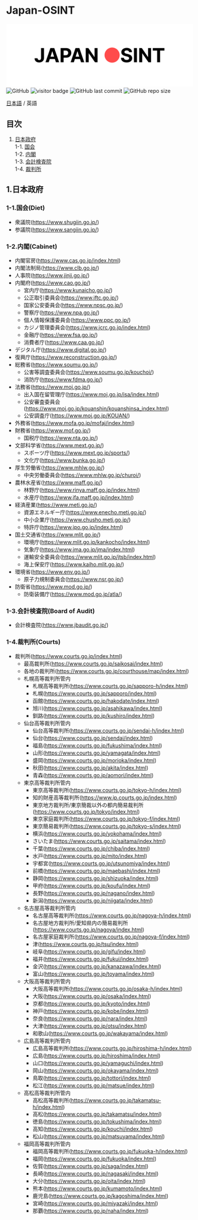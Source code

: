 # Japan-OSINT

![japan-osint.png](japan-osint.png)
![GitHub](https://img.shields.io/github/license/Coordinate-Cat/Japan-OSINT?color=bright)
![visitor badge](https://visitor-badge.glitch.me/badge?page_id=Coordinate-Cat.Japan-OSINT&right_color=brightgreen)
![GitHub last commit](https://img.shields.io/github/last-commit/Coordinate-Cat/Japan-OSINT)
![GitHub repo size](https://img.shields.io/github/repo-size/Coordinate-Cat/Japan-OSINT?color=brightgreen)

[日本語](https://github.com/Coordinate-Cat/Japan-OSINT/blob/main/README.md) / 英語

## 目次
1. [日本政府](https://github.com/Coordinate-Cat/Japan-OSINT)  
  1-1. [国会](https://github.com/Coordinate-Cat/Japan-OSINT#1.国会(Diet))  
  1-2. [内閣](https://github.com/Coordinate-Cat/Japan-OSINT#2.内閣(Cabinet))  
  1-3. [会計検査院](https://github.com/Coordinate-Cat/Japan-OSINT#3.会計検査院(BoardofAudit))  
  1-4. [裁判所](https://github.com/Coordinate-Cat/Japan-OSINT#3.裁判所(Courts))  

<!-- START doctoc -->
<!-- END doctoc -->

## 1.日本政府
### 1-1.国会(Diet)
- 衆議院(https://www.shugiin.go.jp/)
- 参議院(https://www.sangiin.go.jp/)

### 1-2.内閣(Cabinet)
  <!-- | 組織 1   | 組織 2           | Link                                                   |
  | :--------- | :----------------- | :----------------------------------------------------- |
  | 内閣官房   |                    | https://www.cas.go.jp/index.html                       |
  | 内閣法制局 |                    | https://www.clb.go.jp/                                 |
  | 人事院     |                    | https://www.jinji.go.jp/                               |
  | 内閣府     |                    | https://www.cao.go.jp/                                 |
  |            | 宮内庁             | https://www.kunaicho.go.jp/                            |
  |            | 公正取引委員会     | https://www.jftc.go.jp/                                |
  |            | 国家公安委員会     | https://www.npsc.go.jp/                                |
  |            | 警察庁             | https://www.npa.go.jp/                                 |
  |            | 個人情報保護委員会 | https://www.ppc.go.jp/                                 |
  |            | カジノ管理委員会   | https://www.jcrc.go.jp/index.html                      |
  |            | 金融庁             | https://www.fsa.go.jp/                                 |
  |            | 消費者庁           | https://www.caa.go.jp/                                 |
  | デジタル庁 |                    | https://www.digital.go.jp/                             |
  | 復興庁     |                    | https://www.reconstruction.go.jp/                      |
  | 総務省     |                    | https://www.soumu.go.jp/                               |
  |            | 公害等調査委員会   | https://www.soumu.go.jp/kouchoi/                       |
  |            | 消防庁             | https://www.fdma.go.jp/                                |
  | 法務省     |                    | https://www.moj.go.jp/                                 |
  |            | 出入国在留管理庁   | https://www.moj.go.jp/isa/index.html                   |
  |            | 公安審査委員会     | https://www.moj.go.jp/kouanshin/kouanshinsa_index.html |
  |            | 公安調査庁         | https://www.moj.go.jp/KOUAN/                           |
  | 外務省     |                    | https://www.mofa.go.jp/mofaj/index.html                |
  | 財務省     |                    | https://www.mof.go.jp/                                 |
  |            | 国税庁             | https://www.nta.go.jp/                                 |
  | 文部科学省 |                    | https://www.mext.go.jp/                                |
  |            | スポーツ庁         | https://www.mext.go.jp/sports/                         |
  |            | 文化庁             | https://www.bunka.go.jp/                               |
  | 厚生労働省 |                    | https://www.mhlw.go.jp/                                |
  |            | 中央労働委員会     | https://www.mhlw.go.jp/churoi/                         |
  | 農林水産省 |                    | https://www.maff.go.jp/                                |
  |            | 林野庁             | https://www.rinya.maff.go.jp/index.html                |
  |            | 水産庁             | https://www.jfa.maff.go.jp/index.html                  |
  | 経済産業   |                    | https://www.meti.go.jp/                                |
  |            | 資源エネルギー庁   | https://www.enecho.meti.go.jp/                         |
  |            | 中小企業庁         | https://www.chusho.meti.go.jp/                         |
  |            | 特許庁             | https://www.jpo.go.jp/index.html                       |
  | 国土交通省 |                    | https://www.mlit.go.jp/                                |
  |            | 環境庁             | https://www.mlit.go.jp/kankocho/index.html             |
  |            | 気象庁             | https://www.jma.go.jp/jma/index.html                   |
  |            | 運輸安全委員会     | https://www.mlit.go.jp/jtsb/index.html                 |
  |            | 海上保安庁         | https://www.kaiho.mlit.go.jp/                          |
  | 環境省     |                    | https://www.env.go.jp/                                 |
  |            | 原子力規制委員会   | https://www.nsr.go.jp/                                 |
  | 防衛省     |                    | https://www.mod.go.jp/                                 |
  |            | 防衛装備庁         | https://www.mod.go.jp/atla/                            | -->

- 内閣官房(https://www.cas.go.jp/index.html)
- 内閣法制局(https://www.clb.go.jp/)
- 人事院(https://www.jinji.go.jp/)
- 内閣府(https://www.cao.go.jp/)
  - 宮内庁(https://www.kunaicho.go.jp/)
  - 公正取引委員会(https://www.jftc.go.jp/)
  - 国家公安委員会(https://www.npsc.go.jp/)
  - 警察庁(https://www.npa.go.jp/)
  - 個人情報保護委員会(https://www.ppc.go.jp/)
  - カジノ管理委員会(https://www.jcrc.go.jp/index.html)
  - 金融庁(https://www.fsa.go.jp/)
  - 消費者庁(https://www.caa.go.jp/)
- デジタル庁(https://www.digital.go.jp/)
- 復興庁(https://www.reconstruction.go.jp/)
- 総務省(https://www.soumu.go.jp/)
  - 公害等調査委員会(https://www.soumu.go.jp/kouchoi/)
  - 消防庁(https://www.fdma.go.jp/)
- 法務省(https://www.moj.go.jp/)
  - 出入国在留管理庁(https://www.moj.go.jp/isa/index.html)
  - 公安審査委員会(https://www.moj.go.jp/kouanshin/kouanshinsa_index.html)
  - 公安調査庁(https://www.moj.go.jp/KOUAN/)
- 外務省(https://www.mofa.go.jp/mofaj/index.html)
- 財務省(https://www.mof.go.jp/)
  - 国税庁(https://www.nta.go.jp/)
- 文部科学省(https://www.mext.go.jp/)
  - スポーツ庁(https://www.mext.go.jp/sports/)
  - 文化庁(https://www.bunka.go.jp/)
- 厚生労働省(https://www.mhlw.go.jp/)
  - 中央労働委員会(https://www.mhlw.go.jp/churoi/)
- 農林水産省(https://www.maff.go.jp/)
  - 林野庁(https://www.rinya.maff.go.jp/index.html)
  - 水産庁(https://www.jfa.maff.go.jp/index.html)
- 経済産業(https://www.meti.go.jp/)
  - 資源エネルギー庁(https://www.enecho.meti.go.jp/)
  - 中小企業庁(https://www.chusho.meti.go.jp/)
  - 特許庁(https://www.jpo.go.jp/index.html)
- 国土交通省(https://www.mlit.go.jp/)
  - 環境庁(https://www.mlit.go.jp/kankocho/index.html)
  - 気象庁(https://www.jma.go.jp/jma/index.html)
  - 運輸安全委員会(https://www.mlit.go.jp/jtsb/index.html)
  - 海上保安庁(https://www.kaiho.mlit.go.jp/)
- 環境省(https://www.env.go.jp/)
  - 原子力規制委員会(https://www.nsr.go.jp/)
- 防衛省(https://www.mod.go.jp/)
  - 防衛装備庁(https://www.mod.go.jp/atla/)

### 1-3.会計検査院(Board of Audit)
- 会計検査院(https://www.jbaudit.go.jp/)

### 1-4.裁判所(Courts)
- 裁判所(https://www.courts.go.jp/index.html)
  - 最高裁判所(https://www.courts.go.jp/saikosai/index.html)
  - 各地の裁判所(https://www.courts.go.jp/courthouse/map/index.html)
  - 札幌高等裁判所管内
    - 札幌高等裁判所(https://www.courts.go.jp/sapporo-h/index.html)
    - 札幌(https://www.courts.go.jp/sapporo/index.html)
    - 函館(https://www.courts.go.jp/hakodate/index.html)
    - 旭川(https://www.courts.go.jp/asahikawa/index.html)
    - 釧路(https://www.courts.go.jp/kushiro/index.html)
  - 仙台高等裁判所管内
    - 仙台高等裁判所(https://www.courts.go.jp/sendai-h/index.html)
    - 仙台(https://www.courts.go.jp/sendai/index.html)
    - 福島(https://www.courts.go.jp/fukushima/index.html)
    - 山形(https://www.courts.go.jp/yamagata/index.html)
    - 盛岡(https://www.courts.go.jp/morioka/index.html)
    - 秋田(https://www.courts.go.jp/akita/index.html)
    - 青森(https://www.courts.go.jp/aomori/index.html)
  - 東京高等裁判所管内
    - 東京高等裁判所(https://www.courts.go.jp/tokyo-h/index.html)
    - 知的財産高等裁判所(https://www.ip.courts.go.jp/index.html)
    - 東京地方裁判所/東京簡裁以外の都内簡易裁判所(https://www.courts.go.jp/tokyo/index.html)
    - 東京家庭裁判所(https://www.courts.go.jp/tokyo-f/index.html)
    - 東京簡易裁判所(https://www.courts.go.jp/tokyo-s/index.html)
    - 横浜(https://www.courts.go.jp/yokohama/index.html)
    - さいたま(https://www.courts.go.jp/saitama/index.html)
    - 千葉(https://www.courts.go.jp/chiba/index.html)
    - 水戸(https://www.courts.go.jp/mito/index.html)
    - 宇都宮(https://www.courts.go.jp/utsunomiya/index.html)
    - 前橋(https://www.courts.go.jp/maebashi/index.html)
    - 静岡(https://www.courts.go.jp/shizuoka/index.html)
    - 甲府(https://www.courts.go.jp/koufu/index.html)
    - 長野(https://www.courts.go.jp/nagano/index.html)
    - 新潟(https://www.courts.go.jp/niigata/index.html)
  - 名古屋高等裁判所管内
    - 名古屋高等裁判所(https://www.courts.go.jp/nagoya-h/index.html)
    - 名古屋地方裁判所/愛知県内の簡易裁判所(https://www.courts.go.jp/nagoya/index.html)
    - 名古屋家庭裁判所(https://www.courts.go.jp/nagoya-f/index.html)
    - 津(https://www.courts.go.jp/tsu/index.html)
    - 岐阜(https://www.courts.go.jp/gifu/index.html)
    - 福井(https://www.courts.go.jp/fukui/index.html)
    - 金沢(https://www.courts.go.jp/kanazawa/index.html)
    - 富山(https://www.courts.go.jp/toyama/index.html)
  - 大阪高等裁判所管内
    - 大阪高等裁判所(https://www.courts.go.jp/osaka-h/index.html)
    - 大阪(https://www.courts.go.jp/osaka/index.html)
    - 京都(https://www.courts.go.jp/kyoto/index.html)
    - 神戸(https://www.courts.go.jp/kobe/index.html)
    - 奈良(https://www.courts.go.jp/nara/index.html)
    - 大津(https://www.courts.go.jp/otsu/index.html)
    - 和歌山(https://www.courts.go.jp/wakayama/index.html)
  - 広島高等裁判所管内
    - 広島高等裁判所(https://www.courts.go.jp/hiroshima-h/index.html)
    - 広島(https://www.courts.go.jp/hiroshima/index.html)
    - 山口(https://www.courts.go.jp/yamaguchi/index.html)
    - 岡山(https://www.courts.go.jp/okayama/index.html)
    - 鳥取(https://www.courts.go.jp/tottori/index.html)
    - 松江(https://www.courts.go.jp/matsue/index.html)
  - 高松高等裁判所管内
    - 高松高等裁判所(https://www.courts.go.jp/takamatsu-h/index.html)
    - 高松(https://www.courts.go.jp/takamatsu/index.html)
    - 徳島(https://www.courts.go.jp/tokushima/index.html)
    - 高知(https://www.courts.go.jp/kouchi/index.html)
    - 松山(https://www.courts.go.jp/matsuyama/index.html)
  - 福岡高等裁判所管内
    - 福岡高等裁判所(https://www.courts.go.jp/fukuoka-h/index.html)
    - 福岡(https://www.courts.go.jp/fukuoka/index.html)
    - 佐賀(https://www.courts.go.jp/saga/index.html)
    - 長崎(https://www.courts.go.jp/nagasaki/index.html)
    - 大分(https://www.courts.go.jp/oita/index.html)
    - 熊本(https://www.courts.go.jp/kumamoto/index.html)
    - 鹿児島(https://www.courts.go.jp/kagoshima/index.html)
    - 宮崎(https://www.courts.go.jp/miyazaki/index.html)
    - 那覇(https://www.courts.go.jp/naha/index.html)
